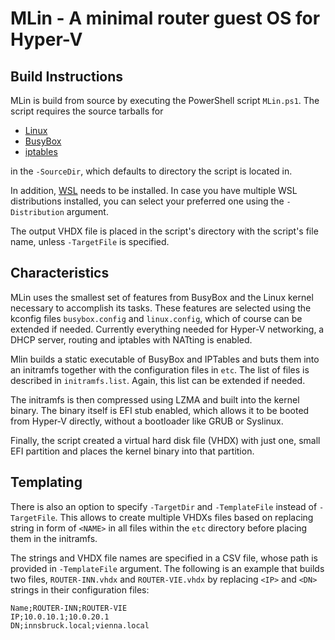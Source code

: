 # MLin - A minimal router guest OS for Hyper-V

## Build Instructions

MLin is build from source by executing the PowerShell script `MLin.ps1`.
The script requires the source tarballs for

- [Linux](https://cdn.kernel.org/pub/linux/kernel/v5.x/linux-5.13.5.tar.xz)
- [BusyBox](https://busybox.net/downloads/busybox-1.33.1.tar.bz2)
- [iptables](https://www.netfilter.org/pub/iptables/iptables-1.8.7.tar.bz2)

in the `-SourceDir`, which defaults to directory the script is located in.

In addition, [WSL](https://docs.microsoft.com/en-us/windows/wsl/install-win10)
needs to be installed. In case you have multiple WSL distributions installed,
you can select your preferred one using the `-Distribution` argument.

The output VHDX file is placed in the script's directory with the script's
file name, unless `-TargetFile` is specified.

## Characteristics

MLin uses the smallest set of features from BusyBox and the Linux kernel
necessary to accomplish its tasks. These features are selected using the
kconfig files `busybox.config` and `linux.config`, which of course can be
extended if needed. Currently everything needed for Hyper-V networking, a DHCP
server, routing and iptables with NATting is enabled.

Mlin builds a static executable of BusyBox and IPTables and buts them into an
initramfs together with the configuration files in `etc`. The list of files is
described in `initramfs.list`. Again, this list can be extended if needed.

The initramfs is then compressed using LZMA and built into the kernel binary.
The binary itself is EFI stub enabled, which allows it to be booted from
Hyper-V directly, without a bootloader like GRUB or Syslinux.

Finally, the script created a virtual hard disk file (VHDX) with just one,
small EFI partition and places the kernel binary into that partition.

## Templating

There is also an option to specify `-TargetDir` and `-TemplateFile`
instead of `-TargetFile`.
This allows to create multiple VHDXs files based on replacing string in
form of `<NAME>` in all files within the `etc` directory before placing them
in the initramfs.

The strings and VHDX file names are specified in a CSV file, whose path is
provided in `-TemplateFile` argument. The following is an example that builds
two files, `ROUTER-INN.vhdx` and `ROUTER-VIE.vhdx` by replacing `<IP>` and
`<DN>` strings in their configuration files:

```csv
Name;ROUTER-INN;ROUTER-VIE
IP;10.0.10.1;10.0.20.1
DN;innsbruck.local;vienna.local
```
